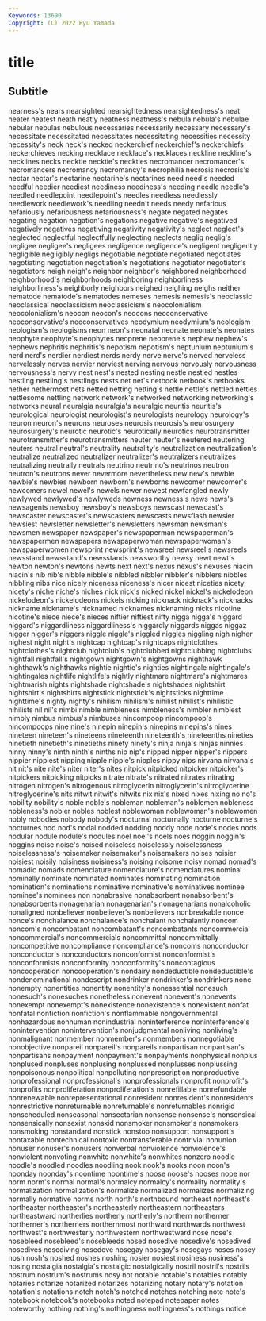 ```yaml
---
Keywords: 13690
Copyright: (C) 2022 Ryu Yamada
---
```



# title

## Subtitle
nearness's
nears nearsighted nearsightedness nearsightedness's neat neater neatest neath neatly neatness
neatness's nebula nebula's nebulae nebular nebulas nebulous necessaries necessarily necessary
necessary's necessitate necessitated necessitates necessitating necessities necessity necessity's neck neck's
necked neckerchief neckerchief's neckerchiefs neckerchieves necking necklace necklace's necklaces neckline
neckline's necklines necks necktie necktie's neckties necromancer necromancer's necromancers necromancy
necromancy's necrophilia necrosis necrosis's nectar nectar's nectarine nectarine's nectarines need
need's needed needful needier neediest neediness neediness's needing needle needle's
needled needlepoint needlepoint's needles needless needlessly needlework needlework's needling needn't
needs needy nefarious nefariously nefariousness nefariousness's negate negated negates negating
negation negation's negations negative negative's negatived negatively negatives negativing negativity
negativity's neglect neglect's neglected neglectful neglectfully neglecting neglects neglig neglig's
negligee negligee's negligees negligence negligence's negligent negligently negligible negligibly negligs
negotiable negotiate negotiated negotiates negotiating negotiation negotiation's negotiations negotiator negotiator's
negotiators neigh neigh's neighbor neighbor's neighbored neighborhood neighborhood's neighborhoods neighboring
neighborliness neighborliness's neighborly neighbors neighed neighing neighs neither nematode nematode's
nematodes nemeses nemesis nemesis's neoclassic neoclassical neoclassicism neoclassicism's neocolonialism neocolonialism's
neocon neocon's neocons neoconservative neoconservative's neoconservatives neodymium neodymium's neologism neologism's
neologisms neon neon's neonatal neonate neonate's neonates neophyte neophyte's neophytes
neoprene neoprene's nephew nephew's nephews nephritis nephritis's nepotism nepotism's neptunium
neptunium's nerd nerd's nerdier nerdiest nerds nerdy nerve nerve's nerved
nerveless nervelessly nerves nervier nerviest nerving nervous nervously nervousness nervousness's
nervy nest nest's nested nesting nestle nestled nestles nestling nestling's
nestlings nests net net's netbook netbook's netbooks nether nethermost nets
netted netting netting's nettle nettle's nettled nettles nettlesome nettling network
network's networked networking networking's networks neural neuralgia neuralgia's neuralgic neuritis
neuritis's neurological neurologist neurologist's neurologists neurology neurology's neuron neuron's neurons
neuroses neurosis neurosis's neurosurgery neurosurgery's neurotic neurotic's neurotically neurotics neurotransmitter
neurotransmitter's neurotransmitters neuter neuter's neutered neutering neuters neutral neutral's neutrality
neutrality's neutralization neutralization's neutralize neutralized neutralizer neutralizer's neutralizers neutralizes neutralizing
neutrally neutrals neutrino neutrino's neutrinos neutron neutron's neutrons never nevermore
nevertheless new new's newbie newbie's newbies newborn newborn's newborns newcomer
newcomer's newcomers newel newel's newels newer newest newfangled newly newlywed
newlywed's newlyweds newness newness's news news's newsagents newsboy newsboy's newsboys
newscast newscast's newscaster newscaster's newscasters newscasts newsflash newsier newsiest newsletter
newsletter's newsletters newsman newsman's newsmen newspaper newspaper's newspaperman newspaperman's newspapermen
newspapers newspaperwoman newspaperwoman's newspaperwomen newsprint newsprint's newsreel newsreel's newsreels newsstand
newsstand's newsstands newsworthy newsy newt newt's newton newton's newtons newts
next next's nexus nexus's nexuses niacin niacin's nib nib's nibble
nibble's nibbled nibbler nibbler's nibblers nibbles nibbling nibs nice nicely
niceness niceness's nicer nicest niceties nicety nicety's niche niche's niches
nick nick's nicked nickel nickel's nickelodeon nickelodeon's nickelodeons nickels nicking
nicknack nicknack's nicknacks nickname nickname's nicknamed nicknames nicknaming nicks nicotine
nicotine's niece niece's nieces niftier niftiest nifty nigga nigga's niggard
niggard's niggardliness niggardliness's niggardly niggards niggas niggaz nigger nigger's niggers
niggle niggle's niggled niggles niggling nigh nigher nighest night night's
nightcap nightcap's nightcaps nightclothes nightclothes's nightclub nightclub's nightclubbed nightclubbing nightclubs
nightfall nightfall's nightgown nightgown's nightgowns nighthawk nighthawk's nighthawks nightie nightie's
nighties nightingale nightingale's nightingales nightlife nightlife's nightly nightmare nightmare's nightmares
nightmarish nights nightshade nightshade's nightshades nightshirt nightshirt's nightshirts nightstick nightstick's
nightsticks nighttime nighttime's nighty nighty's nihilism nihilism's nihilist nihilist's nihilistic
nihilists nil nil's nimbi nimble nimbleness nimbleness's nimbler nimblest nimbly
nimbus nimbus's nimbuses nincompoop nincompoop's nincompoops nine nine's ninepin ninepin's
ninepins ninepins's nines nineteen nineteen's nineteens nineteenth nineteenth's nineteenths nineties
ninetieth ninetieth's ninetieths ninety ninety's ninja ninja's ninjas ninnies ninny
ninny's ninth ninth's ninths nip nip's nipped nipper nipper's nippers
nippier nippiest nipping nipple nipple's nipples nippy nips nirvana nirvana's
nit nit's nite nite's niter niter's nites nitpick nitpicked nitpicker
nitpicker's nitpickers nitpicking nitpicks nitrate nitrate's nitrated nitrates nitrating nitrogen
nitrogen's nitrogenous nitroglycerin nitroglycerin's nitroglycerine nitroglycerine's nits nitwit nitwit's nitwits
nix nix's nixed nixes nixing no no's nobility nobility's noble
noble's nobleman nobleman's noblemen nobleness nobleness's nobler nobles noblest noblewoman
noblewoman's noblewomen nobly nobodies nobody nobody's nocturnal nocturnally nocturne nocturne's
nocturnes nod nod's nodal nodded nodding noddy node node's nodes
nods nodular nodule nodule's nodules noel noel's noels noes noggin
noggin's noggins noise noise's noised noiseless noiselessly noiselessness noiselessness's noisemaker
noisemaker's noisemakers noises noisier noisiest noisily noisiness noisiness's noising noisome
noisy nomad nomad's nomadic nomads nomenclature nomenclature's nomenclatures nominal nominally
nominate nominated nominates nominating nomination nomination's nominations nominative nominative's nominatives
nominee nominee's nominees non nonabrasive nonabsorbent nonabsorbent's nonabsorbents nonagenarian nonagenarian's
nonagenarians nonalcoholic nonaligned nonbeliever nonbeliever's nonbelievers nonbreakable nonce nonce's nonchalance
nonchalance's nonchalant nonchalantly noncom noncom's noncombatant noncombatant's noncombatants noncommercial noncommercial's
noncommercials noncommittal noncommittally noncompetitive noncompliance noncompliance's noncoms nonconductor nonconductor's nonconductors
nonconformist nonconformist's nonconformists nonconformity nonconformity's noncontagious noncooperation noncooperation's nondairy nondeductible
nondeductible's nondenominational nondescript nondrinker nondrinker's nondrinkers none nonempty nonentities nonentity
nonentity's nonessential nonesuch nonesuch's nonesuches nonetheless nonevent nonevent's nonevents nonexempt
nonexempt's nonexistence nonexistence's nonexistent nonfat nonfatal nonfiction nonfiction's nonflammable nongovernmental
nonhazardous nonhuman nonindustrial noninterference noninterference's nonintervention nonintervention's nonjudgmental nonliving nonliving's
nonmalignant nonmember nonmember's nonmembers nonnegotiable nonobjective nonpareil nonpareil's nonpareils nonpartisan
nonpartisan's nonpartisans nonpayment nonpayment's nonpayments nonphysical nonplus nonplused nonpluses nonplusing
nonplussed nonplusses nonplussing nonpoisonous nonpolitical nonpolluting nonprescription nonproductive nonprofessional nonprofessional's
nonprofessionals nonprofit nonprofit's nonprofits nonproliferation nonproliferation's nonrefillable nonrefundable nonrenewable nonrepresentational
nonresident nonresident's nonresidents nonrestrictive nonreturnable nonreturnable's nonreturnables nonrigid nonscheduled nonseasonal
nonsectarian nonsense nonsense's nonsensical nonsensically nonsexist nonskid nonsmoker nonsmoker's nonsmokers
nonsmoking nonstandard nonstick nonstop nonsupport nonsupport's nontaxable nontechnical nontoxic nontransferable
nontrivial nonunion nonuser nonuser's nonusers nonverbal nonviolence nonviolence's nonviolent nonvoting
nonwhite nonwhite's nonwhites nonzero noodle noodle's noodled noodles noodling nook
nook's nooks noon noon's noonday noonday's noontime noontime's noose noose's
nooses nope nor norm norm's normal normal's normalcy normalcy's normality
normality's normalization normalization's normalize normalized normalizes normalizing normally normative norms
north north's northbound northeast northeast's northeaster northeaster's northeasterly northeastern northeasters
northeastward northerlies northerly northerly's northern northerner northerner's northerners northernmost northward
northwards northwest northwest's northwesterly northwestern northwestward nose nose's nosebleed nosebleed's
nosebleeds nosed nosedive nosedive's nosedived nosedives nosediving nosedove nosegay nosegay's
nosegays noses nosey nosh nosh's noshed noshes noshing nosier nosiest
nosiness nosiness's nosing nostalgia nostalgia's nostalgic nostalgically nostril nostril's nostrils
nostrum nostrum's nostrums nosy not notable notable's notables notably notaries
notarize notarized notarizes notarizing notary notary's notation notation's notations notch
notch's notched notches notching note note's notebook notebook's notebooks noted
notepad notepaper notes noteworthy nothing nothing's nothingness nothingness's nothings notice
